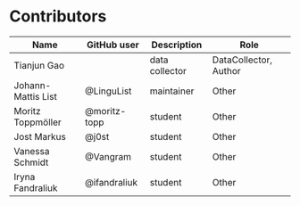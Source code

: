 # Contributors

Name               | GitHub user  | Description    | Role
---                | ---          | ---            | ---
Tianjun Gao        |              | data collector | DataCollector, Author
Johann-Mattis List | @LinguList   | maintainer     | Other
Moritz Toppmöller  | @moritz-topp | student        | Other
Jost Markus        | @j0st        | student        | Other
Vanessa Schmidt    | @Vangram     | student        | Other
Iryna Fandraliuk   | @ifandraliuk | student        | Other